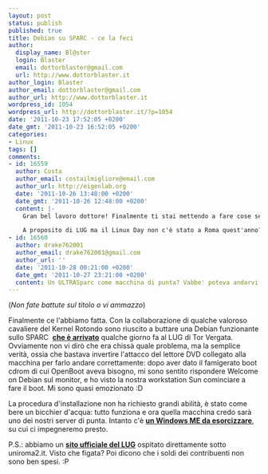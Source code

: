 ```yaml
---
layout: post
status: publish
published: true
title: Debian su SPARC - ce la feci
author:
  display_name: Bl@ster
  login: Blaster
  email: dottorblaster@gmail.com
  url: http://www.dottorblaster.it
author_login: Blaster
author_email: dottorblaster@gmail.com
author_url: http://www.dottorblaster.it
wordpress_id: 1054
wordpress_url: http://dottorblaster.it/?p=1054
date: '2011-10-23 17:52:05 +0200'
date_gmt: '2011-10-23 16:52:05 +0200'
categories:
- Linux
tags: []
comments:
- id: 16559
  author: Costa
  author_email: costailmigliore@email.com
  author_url: http://eigenlab.org
  date: '2011-10-26 13:48:00 +0200'
  date_gmt: '2011-10-26 12:48:00 +0200'
  content: |-
    Gran bel lavoro dottore! Finalmente ti stai mettendo a fare cose serie ^^

    A proposito di LUG ma il Linux Day non c'è stato a Roma quest'anno? O stai preparando un megapost allucinante?
- id: 16560
  author: drake762001
  author_email: drake762001@gmail.com
  author_url: ''
  date: '2011-10-28 00:21:00 +0200'
  date_gmt: '2011-10-27 23:21:00 +0200'
  content: Un ULTRASparc come macchina di punta? Vabbe' poteva andarvi peggio :)
---
```

<p>(<em>Non fate battute sul titolo o vi ammazzo</em>)</p>
<p>Finalmente ce l'abbiamo fatta. Con la collaborazione di qualche valoroso cavaliere del Kernel Rotondo sono riuscito a buttare una Debian funzionante sullo SPARC  <strong><a href="http://dottorblaster.it/2011/10/incontri-ravvicinati-con-un-ultrasparc/">che è arrivato</a></strong> qualche giorno fa al LUG di Tor Vergata. Ovviamente non vi dirò che era chissà quale problema, ma la semplice verità, ossia che bastava invertire l'attacco del lettore DVD collegato alla macchina per farlo andare correttamente: dopo aver dato il famigerato boot cdrom di cui OpenBoot aveva bisogno, mi sono sentito rispondere Welcome on Debian sul monitor, e ho visto la nostra workstation Sun cominciare a fare il boot. Mi sono quasi emozionato :D</p>
<p>La procedura d'installazione non ha richiesto grandi abilità, è stato come bere un bicchier d'acqua: tutto funziona e ora quella macchina credo sarà uno dei nostri server di punta. Intanto c'è <strong><a href="http://lug.uniroma2.it/2011/10/21/al-lug-capita-anche-questo/">un Windows ME da esorcizzare</a></strong>, su cui ci impegneremo presto.</p>
<p>P.S.: abbiamo un <strong><a href="http://lug.uniroma2.it/">sito ufficiale del LUG</a></strong> ospitato direttamente sotto uniroma2.it. Visto che figata? Poi dicono che i soldi dei contribuenti non sono ben spesi. :P</p>
